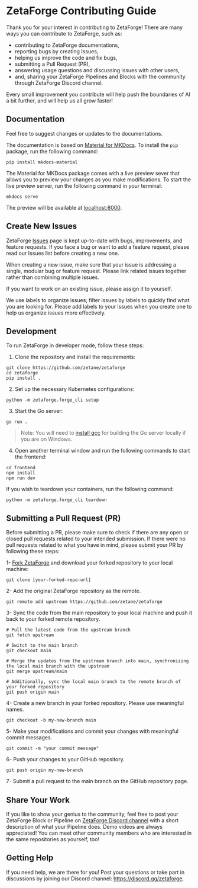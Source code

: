 # ZetaForge Contributing Guide

Thank you for your interest in contributing to ZetaForge! There are many ways you can contribute to ZetaForge, such as:

- contributing to ZetaForge documentations, 
- reporting bugs by creating Issues,
- helping us improve the code and fix bugs,
- submitting a Pull Request (PR),
- answering usage questions and discussing issues with other users,
- and, sharing your ZetaForge Pipelines and Blocks with the community through ZetaForge Discord channel.

Every small improvement you contribute will help push the boundaries of AI a bit further, and will help us all grow
faster! 

## Documentation

Feel free to suggest changes or updates to the documentations. 

The documentation is based on [Material for MKDocs](https://squidfunk.github.io/mkdocs-material/getting-started/). 
To install the `pip` package, run the following command:
```
pip install mkdocs-material
```
The Material for MKDocs package comes with a live preview sever that allows you to preview your changes as you make 
modifications. To start the live preview server, run the following command in your terminal:

```
mkdocs serve
```

The preview will be available at [localhost:8000](http://localhost:8000).


## Create New Issues

ZetaForge [Issues](https://github.com/zetane/ZetaForge/issues) page is kept up-to-date
with bugs, improvements, and feature requests. If you face a bug or want to add a feature request,
please read our Issues list before creating a new one.

When creating a new issue, make sure that your issue is addressing a single, modular bug or feature request.
Please link related issues together rather than combining multiple issues.

If you want to work on an existing issue, please assign it to yourself.

We use labels to organize issues; filter issues by labels to quickly find what you are looking for. Please
add labels to your issues when you create one to help us organize issues more effectively.

## Development

To run ZetaForge in developer mode, follow these steps: 

1) Clone the repository and install the requirements:

```
git clone https://github.com/zetane/zetaforge
cd zetaforge
pip install .
```

2) Set up the necessary Kubernetes configurations:

```
python -m zetaforge.forge_cli setup
```

3) Start the Go server:

```
go run .
```

> Note: You will need to [install gcc](https://jmeubank.github.io/tdm-gcc/) for building the Go server locally if you are on Windows.  

4) Open another terminal window and run the following commands to start the frontend:
```
cd frontend
npm install
npm run dev
```

If you wish to teardown your containers, run the following command:

```
python -m zetaforge.forge_cli teardown
```


## Submitting a Pull Request (PR)

Before submitting a PR, please make sure to check if there are any open or closed pull requests related
to your intended submission. If there were no pull requests related to what you have in mind, please 
submit your PR by following these steps:

1- [Fork ZetaForge](https://github.com/zetane/ZetaForge/fork) and download your forked repository to your local machine:

```
git clone [your-forked-repo-url]
```
2- Add the original ZetaForge repository as the remote.

```
git remote add upstream https://github.com/zetane/zetaforge
```

3- Sync the code from the main repository to your local machine and push it back
to your forked remote repository.

```
# Pull the latest code from the upstream branch
git fetch upstream

# Switch to the main branch
git checkout main

# Merge the updates from the upstream branch into main, synchronizing the local main branch with the upstream
git merge upstream/main

# Additionally, sync the local main branch to the remote branch of your forked repository
git push origin main
```

4- Create a new branch in your forked repository. Please use meaningful names.
```
git checkout -b my-new-branch main
```

5- Make your modifications and commit your changes with meaningful commit messages.

```
git commit -m "your commit message"
```

6- Push your changes to your GitHub repository.
```
git push origin my-new-branch
```
7- Submit a pull request to the main branch on the GitHub repository page.

## Share Your Work
If you like to show your genius to the community, feel free to post your ZetaForge Block or Pipeline 
on [ZetaForge Discord channel](https://discord.gg/zetaforge) with a short description of what your Pipeline does. 
Demo videos are always appreciated!
You can meet other community members who are interested in the same repositories as yourself, too!

## Getting Help
If you need help, we are there for you! Post your questions or take part in discussions
by joining our Discord channel: https://discord.gg/zetaforge.